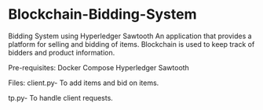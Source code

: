 # Blockchain-Bidding-System
Bidding System using Hyperledger Sawtooth
An application that provides a platform for selling and bidding of items.  Blockchain is used to keep track of bidders and product information.

Pre-requisites:
Docker Compose
Hyperledger Sawtooth

Files:
client.py-
To add items and bid on items. 

tp.py-
To handle client requests. 
